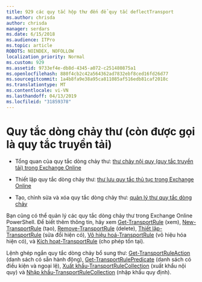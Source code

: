 ```yaml
---
title: 929 các quy tắc hộp thư đến để quy tắc deflectTransport
ms.author: chrisda
author: chrisda
manager: serdars
ms.date: 6/15/2018
ms.audience: ITPro
ms.topic: article
ROBOTS: NOINDEX, NOFOLLOW
localization_priority: Normal
ms.custom: 929
ms.assetid: 9733ef4e-db8d-4345-a072-c251480875a1
ms.openlocfilehash: 880f4cb2c42a564362ad7832ebf8ced16fd26d77
ms.sourcegitcommit: 1a4b8fa9e38a95ca811085af516edb81caf2018c
ms.translationtype: MT
ms.contentlocale: vi-VN
ms.lasthandoff: 04/13/2019
ms.locfileid: "31859378"
---
```

# <a name="mail-flow-rules-also-known-as-transport-rules"></a>Quy tắc dòng chảy thư (còn được gọi là quy tắc truyền tải)

- Tổng quan của quy tắc dòng chảy thư: [thư chảy nội quy (quy tắc truyền tải) trong Exchange Online](https://technet.microsoft.com/library/jj919238.aspx)

- Thiết lập quy tắc dòng chảy thư: [thư lưu quy tắc thủ tục trong Exchange Online](https://technet.microsoft.com/library/dn600436.aspx)

- Tạo, chỉnh sửa và xóa quy tắc dòng chảy thư: [quản lý thư quy tắc dòng chảy](https://technet.microsoft.com/library/jj657505.aspx)

Bạn cũng có thể quản lý các quy tắc dòng chảy thư trong Exchange Online PowerShell. Để biết thêm thông tin, hãy xem [Get-TransportRule](https://docs.microsoft.com/powershell/module/exchange/policy-and-compliance/get-transportrule) (xem), [New-TransportRule](https://docs.microsoft.com/powershell/module/exchange/policy-and-compliance/new-transportrule) (tạo), [Remove-TransportRule](https://docs.microsoft.com/powershell/module/exchange/policy-and-compliance/remove-transportrule) (delete), [Thiết lập-TransportRule](https://docs.microsoft.com/powershell/module/exchange/policy-and-compliance/set-transportrule) (sửa đổi hiện có), [Vô hiệu hoá-TransportRule](https://docs.microsoft.com/powershell/module/exchange/policy-and-compliance/disable-transportrule) (vô hiệu hóa hiện có), và [Kích hoạt-TransportRule](https://docs.microsoft.com/powershell/module/exchange/policy-and-compliance/enable-transportrule) (cho phép tồn tại).

Lệnh ghép ngắn quy tắc dòng chảy bổ sung thư: [Get-TransportRuleAction](https://docs.microsoft.com/powershell/module/exchange/policy-and-compliance/get-transportruleaction) (danh sách có sẵn hành động), [Get-TransportRulePredicate](https://docs.microsoft.com/powershell/module/exchange/policy-and-compliance/get-transportrulepredicate) (danh sách có điều kiện và ngoại lệ), [Xuất khẩu-TransportRuleCollection](https://docs.microsoft.com/powershell/module/exchange/policy-and-compliance/export-transportrulecollection) (xuất khẩu nội quy) và [ Nhập khẩu-TransportRuleCollection](https://docs.microsoft.com/powershell/module/exchange/policy-and-compliance/import-transportrulecollection) (nhập khẩu quy định).
